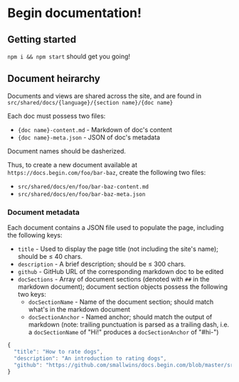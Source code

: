 # Begin documentation!

## Getting started

`npm i && npm start` should get you going!


## Document heirarchy

Documents and views are shared across the site, and are found in `src/shared/docs/{language}/{section name}/{doc name}`

Each doc must possess two files:
- `{doc name}-content.md` - Markdown of doc's content
- `{doc name}-meta.json` - JSON of doc's metadata

Document names should be dasherized.

Thus, to create a new document available at `https://docs.begin.com/foo/bar-baz`, create the following two files:
- `src/shared/docs/en/foo/bar-baz-content.md`
- `src/shared/docs/en/foo/bar-baz-meta.json`

### Document metadata

Each document contains a JSON file used to populate the page, including the following keys:
- `title` - Used to display the page title (not including the site's name); should be ≤ 40 chars.
- `description` - A brief description; should be ≤ 300 chars.
- `github` - GitHub URL of the corresponding markdown doc to be edited
- `docSections` - Array of document sections (denoted with `##` in the markdown document); document section objects possess the following two keys:
  - `docSectionName` - Name of the document section; should match what's in the markdown document
  - `docSectionAnchor` - Named anchor; should match the output of markdown (note: trailing punctuation is parsed as a trailing dash, i.e. a `docSectionName` of "Hi!" produces a `docSectionAnchor` of "#hi-")



```javascript
{
  "title": "How to rate dogs",
  "description": "An introduction to rating dogs",
  "github": "https://github.com/smallwins/docs.begin.com/blob/master/src/shared/docs/en/getting-started/introduction-content.md"
}
```
